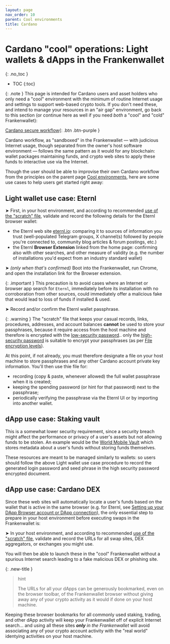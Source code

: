 ```yaml
---
layout: page
nav_order: 10
parent: Cool environments
title: Cardano
---
```

# Cardano "cool" operations: Light wallets & dApps in the Frankenwallet
{: .no_toc }
- TOC
{:toc}

{: .note }
This page is intended for Cardano users and asset holders who only need a "cool" environment with the minimum of routine Internet usage and settings to support web-based crypto tools.  If you don't need these, and intend to manage your resources in an "air gap" environment, go back to this section (or continue here as well if you need _both_ a "cool" and "cold" Frankenwallet):

[Cardano secure workflow](/cardano){: .btn .btn-purple }

Cardano workflow, as "sandboxed" in the Frankenwallet — with judicious Internet usage, though separated from the owner's host software environment — follows the same pattern as it would for any blockchain: wallet packages maintaining funds, and crypto web sites to apply these funds to interactive use via the Internet.

Though the user should be able to improvise their own Cardano workflow from the principles on the parent page [Cool environments](/cool), here are some use cases to help users get started right away:

## Light wallet use case: Eternl

➤ First, in your host environment, and according to recommended [use of the "scratch" file](/cool/#record-common-data), validate and record the following details for the Eternl browser wallet:
* the Eternl web site [eternl.io](https://eternl.io): comparing it to sources of information you trust (well-populated Telegram groups, X channel(s) followed by people you're connected to, community blog articles & forum postings, etc.)
* the Eternl **Browser Extension** linked from the home page: confirming also with other searches, and other measure of validity (e.g. the number of installations you'd expect from an industry standard wallet)

➤ _(only when that's confirmed)_ Boot into the Frankenwallet, run Chrome, and open the installation link for the Browser extension.

{: .important }
This precaution is to avoid cases where an Internet or browser app search for `Eternl`, immediately before its installation with no corroboration from other sources, could immediately offer a malicious fake that would lead to loss of funds if installed & used.

➤ Record and/or confirm the Eternl wallet passphrase.

{: .warning }
The "scratch" file that keeps your casual records, links, procedures, addresses, and account balances **cannot** be used to store your passphrases, because it require access from the host machine and therefore is encrypted with the [low-security password](/usage/security/#use-cases-low-security).. only the [high-security password](/usage/security/#use-cases-high-security) is suitable to encrypt your passphrases (as per [File encryption levels](/usage/security)).

At this point, if not already, you must therefore designate a file on your host machine to store passphrases and any other Cardano account private key information.  You'll then use thie file for:
* recording (copy & paste, whenever allowed) the full wallet passphrase when it is created;
* keeping the spending password (or hint for that password) next to the passphrase;
* periodically verifying the passphrase via the Eternl UI or by importing into another wallet.

## dApp use case: Staking vault

This is a somewhat lower security requirement, since a security breach might affect the performance or privacy of a user's assets but not allowing funds to be stolen.  An example would be the [World Mobile Vault](https://faq.worldmobiletoken.com/docs/faq-and-support/vault-support) which stores metadata about a user's funds without storing funds themselves.

These resources are meant to be managed similarly to wallets: so users should follow the above Light wallet use case procedure to record the generated login password and seed phrase in the high security password encrypted document.

## dApp use case: Cardano DEX

Since these web sites will automatically locate a user's funds based on the wallet that is active in the same browser (e.g. for Eternl, see [Setting up your DApp Browser account or DApp connection](https://wiki.eternl.io/en/2_user-guide/dapps)), the only essential step to prepare in your host environment before executing swaps in the Frankenwallet is:

➤ In your host environment, and according to recommended [use of the "scratch" file](/cool/#record-common-data), validate and record the URLs for all swap sites, DEX aggregators, or exchanges you might use.

You will then be able to launch these in the "cool" Frankenwallet without a spurious Internet search leading to a fake malicious DEX or phishing site.  

{: .new-title }
> hint
>
> The URLs for all your dApps can be generously bookmarked, even on the browser toolbar, of the Frankenwallet browser without giving away any of your crypto activity as it would if done on your host machine.

Keeping these browser bookmarks for all commonly used staking, trading, and other dApp activity will keep your Frankenwallet off of explicit Internet search... and using all these sites _**only** in the Frankenwallet_ will avoid associating any of your crypto account activity with the "real world" identying activities on your host machine.


